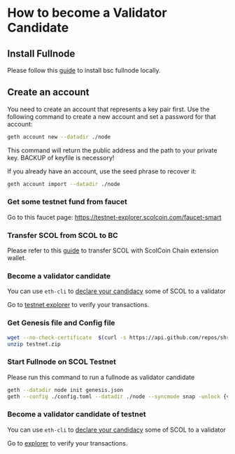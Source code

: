 # How to become a Validator Candidate

## Install Fullnode

Please follow this [guide](../developer/fullnode.md) to install bsc fullnode locally.

## Create an account

You need to create an account that represents a key pair first. Use the following command to create a new account and set a password for that account:
```bash
geth account new --datadir ./node
```

This command will return the public address and the path to your private key. BACKUP of keyfile is necessory!

If you already have an account, use the seed phrase to recover it:

```bash
geth account import --datadir ./node
```

### Get some testnet fund from faucet

Go to this faucet page: <https://testnet-explorer.scolcoin.com/faucet-smart>

### Transfer SCOL from SCOL to BC

Please refer to this [guide](https://shree-wallet.gitbook.io/shree-chain-extension-wallet/best-practice/transfer-testnet-scol-from-nc-to-bc) to transfer SCOL with ScolCoin Chain extension wallet.


### Become a validator candidate

You can use `eth-cli` to [declare your candidacy](../../guides/concepts/bc-staking.md#create-nc-validator) some of SCOL to a validator

Go to [testnet explorer](https://testnet-explorer.scolcoin.com/) to verify your transactions.

### Get Genesis file and Config file
```bash
wget --no-check-certificate  $(curl -s https://api.github.com/repos/shree-chain/bsc/releases/latest |grep browser_ |grep testnet |cut -d\" -f4)
unzip testnet.zip
```

### Start Fullnode on SCOL Testnet

Please run this command to run a fullnode as validator candidate

```bash
geth --datadir node init genesis.json
geth --config ./config.toml --datadir ./node --syncmode snap -unlock {validator-address} --mine --allow-insecure-unlock 
```

### Become a validator candidate of testnet

You can use `eth-cli` to [declare your candidacy](../../guides/concepts/bc-staking.md#create-nc-validator) some of SCOL to a validator

Go to [explorer](https://testnet-explorer.scolcoin.com/) to verify your transactions.